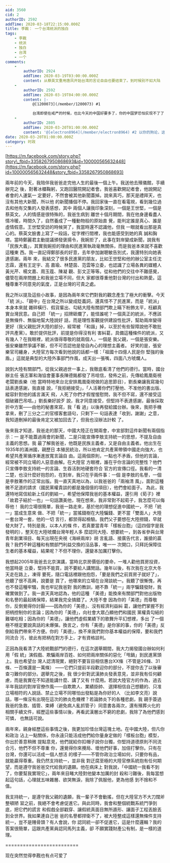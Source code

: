 ```yaml
---
aid: 3560
cid: 2
authorID: 2592
addTime: 2020-03-18T22:15:00.000Z
title: 李戡： 一个台湾统派的独白
tags:
    - 李戡
    - 统派
    - 独白
    - 台湾
    - 一个
comments:
    -
        authorID: 2924
        addTime: 2020-03-19T03:00:00.000Z
        content: 从蔡英文重用唐凤开始台湾的言论自由也要结束了。到时候别不如大陆
    -
        authorID: 2592
        addTime: 2020-03-19T04:00:00.000Z
        content: |-
            @[1200073](/member/1200073) #1

            台湾即使在戒严的时候，也比今天的中国好要多了，你的中国梦恐怕实现不了了
    -
        authorID: 2805
        addTime: 2020-03-20T01:00:00.000Z
        content: '@[electron8964](/member/electron8964) #2 以你的狗论，这小子是想当一统共狗而不得，而恼羞成怒。'
date: 2020-03-20T01:00:00.000Z
category: 时政
---
```


[https://m.facebook.com/story.php?story\_fbid=3358267950868693&id=100000565632448](https://m.facebook.com/story.php?id=100000565632448&story_fbid=3358267950868693)

兩年前的今天，我陪伴我爸爸走完他人生的最後一個上午。我送他去殯儀館，手續辦完之 後，對著冰櫃鞠躬，又跑回醫院開記者會。我爸喜歡開記者會，他說開記者會的人運氣一 定要好，不然會被其他新聞蓋掉。說來真巧，那天是禮拜天，也沒有其他大新聞，所以他 的新聞播個不停。我回家後一直在看電視，看到幾位過去和他有交集的人發表感想，其中 兩個人讓我印象深刻，一個是王世堅，一個是蔡英文。人的情感是很特殊的，我爸生病到 離世十個月期間，我在他身邊看盡人情冷暖，時間久了，自然養成了一種動物般的原始直 覺，能判定誰是真心、誰是虛情假意。王世堅受訪的時候哭了，我當時還不認識他，但我 一眼就看出那是真心的。蔡英文臉書上寫了一段話，從字裡行間裡，我也能感受到她的真 誠和胸襟。當時鄭麗君主動提議頒發褒揚令，我婉拒了，此事在對岸變成新聞，說我有 「民族大義」，其實我婉拒的理由和民進黨執政毫無關係，而是我爸本來就不喜歡這種東 西。我一直記得鄭部長的好意，去年參加謝聰敏告別式，我還特別向她表達感謝。兩年 來，我結交了很多民進黨的朋友，比如王世堅和他的辦公室主任沈志霖，還有王定宇、高 嘉瑜、林楚茵、范雲等立委，也認識了立場各異的媒體人黃光芹、楊文嘉、周玉蔻、陳凝 觀、彭文正等等。從和他們的交往中不難感覺，儘管在兩岸問題上和我爸立場不同，但大 家都很尊重他對台灣的付出和熱愛。這種尊重不同意見的氣度，正是台灣的可貴之處。

我之所以提及這些小故事，是因為兩年來它們對我的觀念產生了極大的衝擊。今天「統 派」、「親中」在台灣之所以變成貶義詞，還真怪不了民進黨，而是「統派」本身本來就 雜碎橫行、假貨輩出、勾結大陸有關部門欺上瞞下粉飾太平，枉顧真實台灣民意。自己把 「統一」招牌砸爛了，能怪誰呢？一個真正的統派，不應該是無條件、無腦地幫大陸說好 話，而是理性客觀提供建設性批評，幫助兩岸變得更好（我父親批評大陸的部分，經常被 「和諧」掉，以至於有些智障說他不敢批評共產黨）。敢於提供批評，前提是你得沒有利 害糾葛，具備這種條件的統派，又有幾人？在我眼裡，統派值得尊敬的就兩個人，一個是 我父親，一個是張安樂。張安樂雖然爭議不斷，但不可否認他是發自內心的理想主義者。 好笑的是，張安樂官司纏身，大陸官方每次看到他說的話都一樣：「祖國十四億人民是你 堅強的後盾。」這就是典型的大陸外事部門作風，成天出一張嘴，四面八方唬爛人。

說到大陸有關部門，從我父親過世一事上，我徹底看清了他們的德行。當時，國台辦主任 張志軍和海協會董事長陳德銘都發了吊唁信，發佈之前，先傳給鳳凰衛視老闆劉長樂（他 當時特地來台北安排鳳凰衛視做的追思節目），劉長樂讓我寫幾句話表達感謝，我直接 說，「我拒絕接受」，「人活著你們打壓他、不准他的書出版、縱容針對他的謠言滿天 飛，人死了你們才假惺惺慰問，我不但不寫，還不接受這個破雞巴吊唁。」劉長樂好說歹 說，我才同意接受，但堅持不表達感謝，最後採取折中方案——由他的秘書來寫，我「看 過」以後再發給國台辦。後來，我把手機拿來，刪了三分之二的官樣客套語句，只剩下一 句話表達「收到，謝謝」之意，我知道刪掉的最後肯定又被加回去了，但我也沒辦法計較 了。

後來我才知道，我爸走的那天，中國大陸正在開兩會，中宣部對這件新聞有兩個指示：一 是不能蓋過兩會的新聞，二是只能宣傳李敖支持統一的思想，不提及自由主義的思想。我 最了解我爸爸，他既是民族主義者，又是自由主義者。他出生在1935年的滿洲國，親歷日 本殖民統治，所以他肯定共產黨帶領中國走向強大，也希望共產黨循序漸進放寬言論自 由。這兩個原則，一點也不矛盾，但他的言論，經常被不同立場的人惡意曲解。在大陸官 方眼裡，誰在乎你言論的完整性？他們只宣傳李敖支持統一的言論、生吞活剝地硬套符合 官方的宣傳口徑。我看的一清二楚，也沒什麼好抱怨的，在對岸，我只在乎兩件事：一個 是李敖的名譽，一個是李敖著作的正常出版。我一直天真地以為，以我爸爸的「兩袖清 風」，面對這種微不足道的請求（國民黨權貴談的都是幾個億的項目），他們會給面子。 為此，我還特地寫信給新上任的劉結一，希望他保障我爸的基本權益，還引用《荀子》裡 「故君子結於一也」一句話讚美他，現在想來，我非常對不起荀子，我怎麼可以侮辱他！ 我的立場很簡單，我爸一路走來，基於他的理想促進中國統一，不把「統一」當成生意來 做、不把「統一」當搖錢樹在大陸騙錢、更不當「雙面人」大陸一套台灣一套，他的一切 言行，都禁得起檢驗。我們父子要想在大陸撈錢，早就發大財了。特別是我，以本人的條 件，若真要當青年「樣板台胞」（這四個字是我發明的），整天在大陸唬爛台灣年輕人多 麼認同大陸、想要統一，到各省參與台灣青年創業項目、每天出現在央視《海峽兩岸》胡 言亂語、接廣告代言，誰搶的贏我？我們不幹這種和有關部門利益交換的沒品事，唯一一 次開口，只拜託保障往生者的基本權益，結果呢？不但不理你，還變本加厲打擊你。

我想起2005年我爸去北京演講，當時北京房價低的要命，一堆人勸他買房投資，他當時是 立委，堅持不能買，說不要給人講閒話。幾年以後，有次我在北京大冬天走在路上，凍得 要死，隨口電話裡跟他抱怨，「要是我們之前買房子就好了」，他聽了很不高興，說要是 買了，他哪來的立場在台灣談統一。我聽了很慚愧，再也不發這種牢騷，我也牢記我爸對 我的教訓，絕不靠「統一」兩字騙錢發財，我確實做到了。我一直天真地認為，他的這種 「美德」能換來有關部門對他出版物和名譽的最起碼保障，結果我完全搞錯了。大陸不會 因為你的「美德」而尊敬你，反倒覺得你討厭——因為你的「美德」、沒有經濟利益糾 葛，讓他們掌握不到把柄控制你的言論；因為你的「美德」，向社會大眾凸顯他們和國民 黨權貴勾結的難堪吃相；因為你的「美德」，讓他們虛假業績下的歌舞升平幻想裡，多出 了一個極不穩定要說真話的未爆彈。換言之，你有「美德」是你家的事，你的「美德」反 倒給我們帶來不方便。你的「美德」，換不來我們對你基本權益的保障，要和我們同流合 污，彼此有把柄在對方手上，才有資格談判。

正因為我看清了大陸統戰部門的德行，在這次選舉期間，我大力揭發國台辦如何利用「假 統」演假戲、欺騙兩岸百姓、如何把兩岸關係的惡化「甩鍋」到民進黨頭上。我也希望台 灣人認清現實，絕對不要盲目相信惠台XX條（不管是26條、31條、一百條還是一萬條） ——它們只提前半段歡迎你的部分，不提你去了以後審查刁難你的部分。選舉完之後，我 很少針對武漢肺炎發表意見，並非我有任何顧慮，而是我實在不知道能講什麼、講了又有 什麼用。若說大陸官方的作為，過去半年我談的對岸官僚作風——自欺欺人、業績掛帥、 選擇相信自己想聽的、只准立場相符的人說話、禁止立場不同哪怕出發點是為你好的人 （比如李文亮）說話，哪一條沒有出現在這次的肺炎危機裡？若論肺炎下的各種悲劇，我 親手簽過我爸的急救、插管、束縛（避免病人亂抓管子）同意書各兩次，還有殯葬火化的 相關手續文件，經歷這些事情以後，再看武漢層出不窮的悲劇，我除了為他們感到可憐， 也無話可說。

兩年來，親身經歷這些事情之後，我更加珍惜台灣這塊土地。在中國大陸，但凡你和政治 沾上一點關係，你永遠只能活成他們給你量身定做的「樣板台胞」模型，你出於善意稍微 提點意見，他們就給你扣帽子說你台獨，你堅持道德原則不同流合污，他們不但不尊重 你，還覺得你來攪局、壞他們好事，加倍打擊你。只有在台灣，你還可以活成一個人想活 的樣子——不管你政治立場如何，只要你有品，就能贏得尊重。我仍然支持統一，並非我 對迂腐至極的大陸官僚系統抱有任何期望，而是遵守我爸爸交代給我的遺願。他在病床上 對我說，「中國統一我看不到了，你要幫我實現它」，兩年來目睹大陸對他變本加厲的封 殺和刁難後，我每當想起這句話，心理就五味雜層、欲哭無淚，我除了佩服他，更為他感 到不捨和不值。

我支持統一，是遵守我父親的遺願，我一輩子不會動搖，但在大陸官方不大刀闊斧整頓陋 習之前，我絕不會考慮促進它。與此同時，我會和整個統戰系統鬥爭到底，把它們的謊言 和假戲全部戳穿、讓假統真面目無所遁形、讓面子工程丟臉丟到全世界。我如果連自己爸 爸的名譽都捍衛不了，被大陸整成這樣還無條件支持統一，豈不是賤骨頭？有人會說，你 認同統一卻不促進它，這是什麼邏輯？我的答案很簡單，這跟共產黨員認同馬列主義，卻 不願實踐財產公有制，是一樣的道理。

\=========================

现在突然觉得李戡也有点可爱了
